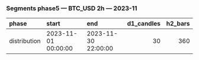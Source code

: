 ### Segments phase5 — BTC_USD 2h — 2023-11

| phase        | start               | end                 |   d1_candles |   h2_bars |
|:-------------|:--------------------|:--------------------|-------------:|----------:|
| distribution | 2023-11-01 00:00:00 | 2023-11-30 22:00:00 |           30 |       360 |